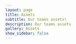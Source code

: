 ```yaml
---
layout: page
title: Assets
subtitle: Our teams assets!
description: Our teams assets
gallery: Assets 
show_sidebar: false
--- 
```


<!--[View the Assets Docs](/bulma-clean-theme/docs/image-gallery/)-->
 
